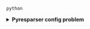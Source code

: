 `python`
<details>
  <summary><b>Pyresparser config problem</b></summary>
  `pyresparser` is a simple resume parser used for extracting information from resumes. But now it don't work properly.
  It's works good but `pyresparser` support only  old version. It's works good at `spacy==2.3.8` version. 
  ```python
  
  <b>Features</b>
  - Extract name
  - Extract email
  - Extract mobile numbers
  - Extract skills
  - Extract total experience
  - Extract college name
  - Extract degree
  - Extract designation
  - Extract company names
  
  <b>Virtual Environment</b>
  - Item 2
    - Sub-item 1
    - Sub-item 2
  - Item 3
  
  ```javascript
// Example of a function in JavaScript
function myFunction() {
  console.log("Hello, world!");
}

  
</details>

